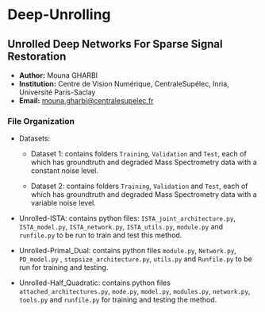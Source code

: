 # Deep-Unrolling
## Unrolled Deep Networks For Sparse Signal Restoration

*  **Author:** Mouna GHARBI
*  **Institution:** Centre de Vision Numérique, CentraleSupélec, Inria, Université Paris-Saclay
*  **Email:** mouna.gharbi@centralesupelec.fr

### File Organization

* Datasets:
  - Dataset 1: contains folders `Training`, `Validation` and `Test`, each of which has groundtruth and degraded Mass Spectrometry data with a constant noise level.
  
  - Dataset 2: contains folders `Training`, `Validation` and `Test`, each of which has groundtruth and degraded Mass Spectrometry data with a variable noise level.
    
* Unrolled-ISTA: contains python files: `ISTA_joint_architecture.py`, `ISTA_model.py`, `ISTA_network.py`, `ISTA_utils.py`, `module.py` and `runfile.py` to be run to train and test this method.
* Unrolled-Primal_Dual: contains python files `module.py`, `Network.py`, `PD_model.py` , `stepsize_architecture.py`, `utils.py` and `Runfile.py` to be run for training and testing.
* Unrolled-Half_Quadratic: contains python files `attached_architectures.py`, `mode.py`, `model.py`, `modules.py`, `network.py`, `tools.py` and `runfile.py` for training and testing the method.
    
